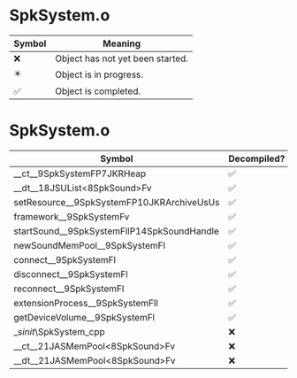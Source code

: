 # SpkSystem.o
| Symbol | Meaning 
| ------------- | ------------- 
| :x: | Object has not yet been started. 
| :eight_pointed_black_star: | Object is in progress. 
| :white_check_mark: | Object is completed. 


# SpkSystem.o
| Symbol | Decompiled? |
| ------------- | ------------- |
| __ct__9SpkSystemFP7JKRHeap | :white_check_mark: |
| __dt__18JSUList&lt;8SpkSound&gt;Fv | :white_check_mark: |
| setResource__9SpkSystemFP10JKRArchiveUsUs | :white_check_mark: |
| framework__9SpkSystemFv | :white_check_mark: |
| startSound__9SpkSystemFllP14SpkSoundHandle | :white_check_mark: |
| newSoundMemPool__9SpkSystemFl | :white_check_mark: |
| connect__9SpkSystemFl | :white_check_mark: |
| disconnect__9SpkSystemFl | :white_check_mark: |
| reconnect__9SpkSystemFl | :white_check_mark: |
| extensionProcess__9SpkSystemFll | :white_check_mark: |
| getDeviceVolume__9SpkSystemFl | :white_check_mark: |
| __sinit_\SpkSystem_cpp | :x: |
| __ct__21JASMemPool&lt;8SpkSound&gt;Fv | :x: |
| __dt__21JASMemPool&lt;8SpkSound&gt;Fv | :x: |
